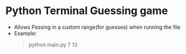 # Python Terminal Guessing game

* Allows Passing in a custom range(for guesses) when running the file 
* Example: 
    > python main.py 7 13
